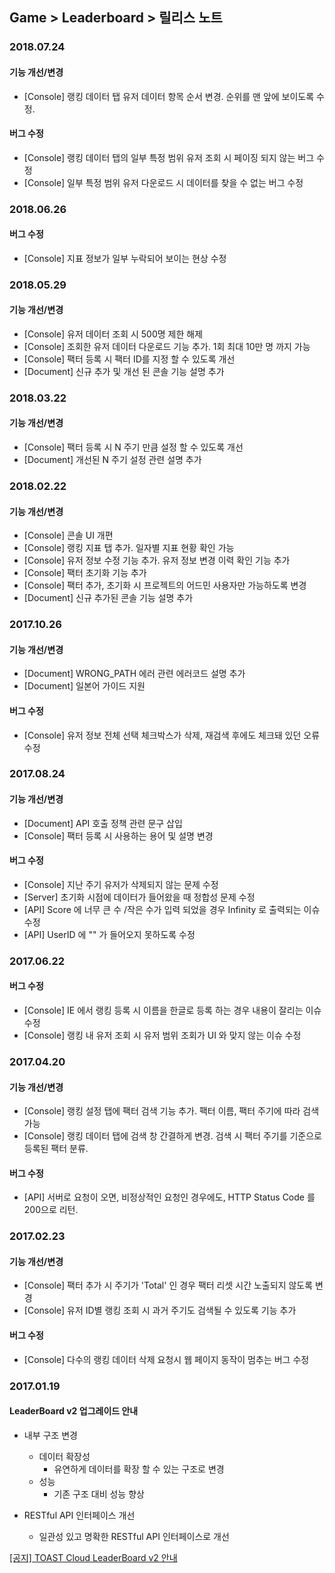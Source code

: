 ## Game > Leaderboard > 릴리스 노트

### 2018.07.24

#### 기능 개선/변경
* [Console] 랭킹 데이터 탭 유저 데이터 항목 순서 변경. 순위를 맨 앞에 보이도록 수정.

#### 버그 수정
* [Console] 랭킹 데이터 탭의 일부 특정 범위 유저 조회 시 페이징 되지 않는 버그 수정
* [Console] 일부 특정 범위 유저 다운로드 시 데이터를 찾을 수 없는 버그 수정

### 2018.06.26

#### 버그 수정
* [Console] 지표 정보가 일부 누락되어 보이는 현상 수정

### 2018.05.29

#### 기능 개선/변경
* [Console] 유저 데이터 조회 시 500명 제한 해제
* [Console] 조회한 유저 데이터 다운로드 기능 추가. 1회 최대 10만 명 까지 가능
* [Console] 팩터 등록 시 팩터 ID를 지정 할 수 있도록 개선
* [Document] 신규 추가 및 개선 된 콘솔 기능 설명 추가

### 2018.03.22

#### 기능 개선/변경
* [Console] 팩터 등록 시 N 주기 만큼 설정 할 수 있도록 개선
* [Document] 개선된 N 주기 설정 관련 설명 추가

### 2018.02.22

#### 기능 개선/변경
* [Console] 콘솔 UI 개편
* [Console] 랭킹 지표 탭 추가. 일자별 지표 현황 확인 가능
* [Console] 유저 정보 수정 기능 추가. 유저 정보 변경 이력 확인 기능 추가
* [Console] 팩터 초기화 기능 추가
* [Console] 팩터 추가, 초기화 시 프로젝트의 어드민 사용자만 가능하도록 변경
* [Document] 신규 추가된 콘솔 기능 설명 추가

### 2017.10.26

#### 기능 개선/변경
* [Document] WRONG_PATH 에러 관련 에러코드 설명 추가
* [Document] 일본어 가이드 지원

#### 버그 수정
* [Console] 유저 정보 전체 선택 체크박스가 삭제, 재검색 후에도 체크돼 있던 오류 수정

### 2017.08.24

#### 기능 개선/변경
* [Document] API 호출 정책 관련 문구 삽입
* [Console] 팩터 등록 시 사용하는 용어 및 설명 변경

#### 버그 수정
* [Console] 지난 주기 유저가 삭제되지 않는 문제 수정
* [Server]  초기화 시점에 데이터가 들어왔을 때 정합성 문제 수정
* [API] Score 에 너무 큰 수 /작은 수가 입력 되었을 경우 Infinity 로 출력되는 이슈 수정
* [API] UserID 에 "" 가 들어오지 못하도록 수정

### 2017.06.22

#### 버그 수정
* [Console] IE 에서 랭킹 등록 시 이름을 한글로 등록 하는 경우 내용이 잘리는 이슈 수정
* [Console] 랭킹 내 유저 조회 시 유저 범위 조회가 UI 와 맞지 않는 이슈 수정

### 2017.04.20

#### 기능 개선/변경
* [Console] 랭킹 설정 탭에 팩터 검색 기능 추가. 팩터 이름, 팩터 주기에 따라 검색 가능
* [Console] 랭킹 데이터 탭에 검색 창 간결하게 변경. 검색 시 팩터 주기를 기준으로 등록된 팩터 분류.

#### 버그 수정
* [API] 서버로 요청이 오면, 비정상적인 요청인 경우에도, HTTP Status Code 를 200으로 리턴.

### 2017.02.23

#### 기능 개선/변경
* [Console] 팩터 추가 시 주기가 'Total' 인 경우 팩터 리셋 시간 노출되지 않도록 변경
* [Console] 유저 ID별 랭킹 조회 시 과거 주기도 검색될 수 있도록 기능 추가

#### 버그 수정
* [Console] 다수의 랭킹 데이터 삭제 요청시 웹 페이지 동작이 멈추는 버그 수정

### 2017.01.19
#### LeaderBoard v2 업그레이드 안내

* 내부 구조 변경
    * 데이터 확장성
        * 유연하게 데이터를 확장 할 수 있는 구조로 변경
    * 성능
        * 기존 구조 대비 성능 향상

* RESTful API 인터페이스 개선
    * 일관성 있고 명확한 RESTful API 인터페이스로 개선

<a href="https://toast.com/support/notice/detail/1453435858K00349" target="_blank">[공지] TOAST Cloud LeaderBoard v2 안내</a><br>
